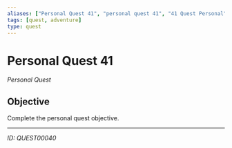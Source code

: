```yaml
---
aliases: ["Personal Quest 41", "personal quest 41", "41 Quest Personal"]
tags: [quest, adventure]
type: quest
---
```


# Personal Quest 41

*Personal Quest*

## Objective
Complete the personal quest objective.

---
*ID: QUEST00040*